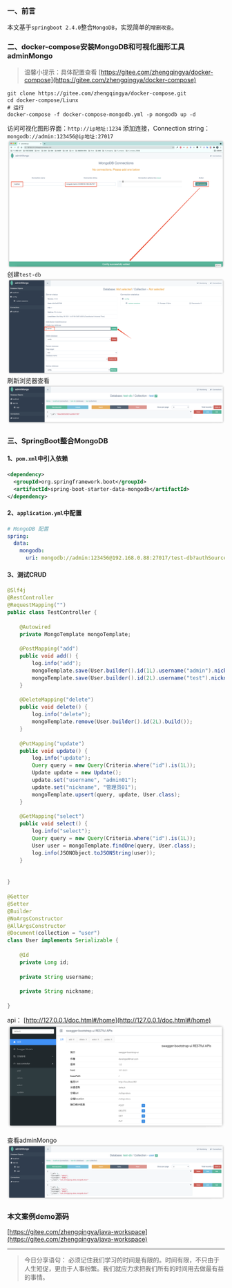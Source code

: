 ﻿### 一、前言

本文基于`springboot 2.4.0`整合`MongoDB`，实现简单的`增删改查`。

### 二、docker-compose安装MongoDB和可视化图形工具adminMongo

> 温馨小提示：具体配置查看 [https://gitee.com/zhengqingya/docker-compose](https://gitee.com/zhengqingya/docker-compose)

```shell
git clone https://gitee.com/zhengqingya/docker-compose.git
cd docker-compose/Liunx
# 运行
docker-compose -f docker-compose-mongodb.yml -p mongodb up -d
```

访问可视化图形界面：`http://ip地址:1234`
添加连接，Connection string：`mongodb://admin:123456@ip地址:27017`
![](./images/20230912141306975.png)
创建`test-db`
![](./images/20230912141307038.png)
刷新浏览器查看
![](./images/20230912141307077.png)

### 三、SpringBoot整合MongoDB

#### 1、`pom.xml`中引入依赖

```xml
<dependency>
  <groupId>org.springframework.boot</groupId>
  <artifactId>spring-boot-starter-data-mongodb</artifactId>
</dependency>
```

#### 2、`application.yml`中配置

```yml
# MongoDB 配置
spring:
  data:
    mongodb:
      uri: mongodb://admin:123456@192.168.0.88:27017/test-db?authSource=admin # TODO 根据自己的配置修改
```

#### 3、测试CRUD

```java
@Slf4j
@RestController
@RequestMapping("")
public class TestController {

    @Autowired
    private MongoTemplate mongoTemplate;

    @PostMapping("add")
    public void add() {
        log.info("add");
        mongoTemplate.save(User.builder().id(1L).username("admin").nickname("管理员").build());
        mongoTemplate.save(User.builder().id(2L).username("test").nickname("测试员").build());
    }

    @DeleteMapping("delete")
    public void delete() {
        log.info("delete");
        mongoTemplate.remove(User.builder().id(2L).build());
    }

    @PutMapping("update")
    public void update() {
        log.info("update");
        Query query = new Query(Criteria.where("id").is(1L));
        Update update = new Update();
        update.set("username", "admin01");
        update.set("nickname", "管理员01");
        mongoTemplate.upsert(query, update, User.class);
    }

    @GetMapping("select")
    public void select() {
        log.info("select");
        Query query = new Query(Criteria.where("id").is(1L));
        User user = mongoTemplate.findOne(query, User.class);
        log.info(JSONObject.toJSONString(user));
    }


}

@Getter
@Setter
@Builder
@NoArgsConstructor
@AllArgsConstructor
@Document(collection = "user")
class User implements Serializable {

    @Id
    private Long id;

    private String username;

    private String nickname;

}
```

api： [http://127.0.0.1/doc.html#/home](http://127.0.0.1/doc.html#/home)
![](./images/20230912141307129.png)

查看adminMongo
![](./images/20230912141307170.png)

### 本文案例demo源码

[https://gitee.com/zhengqingya/java-workspace](https://gitee.com/zhengqingya/java-workspace)

---

> 今日分享语句：
> 必须记住我们学习的时间是有限的。时间有限，不只由于人生短促，更由于人事纷繁。我们就应力求把我们所有的时间用去做最有益的事情。


